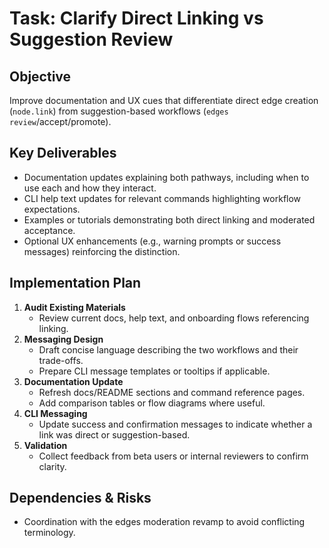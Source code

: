 # Task: Clarify Direct Linking vs Suggestion Review

## Objective
Improve documentation and UX cues that differentiate direct edge creation (`node.link`) from suggestion-based workflows (`edges review`/accept/promote).

## Key Deliverables
- Documentation updates explaining both pathways, including when to use each and how they interact.
- CLI help text updates for relevant commands highlighting workflow expectations.
- Examples or tutorials demonstrating both direct linking and moderated acceptance.
- Optional UX enhancements (e.g., warning prompts or success messages) reinforcing the distinction.

## Implementation Plan
1. **Audit Existing Materials**
   - Review current docs, help text, and onboarding flows referencing linking.
2. **Messaging Design**
   - Draft concise language describing the two workflows and their trade-offs.
   - Prepare CLI message templates or tooltips if applicable.
3. **Documentation Update**
   - Refresh docs/README sections and command reference pages.
   - Add comparison tables or flow diagrams where useful.
4. **CLI Messaging**
   - Update success and confirmation messages to indicate whether a link was direct or suggestion-based.
5. **Validation**
   - Collect feedback from beta users or internal reviewers to confirm clarity.

## Dependencies & Risks
- Coordination with the edges moderation revamp to avoid conflicting terminology.
